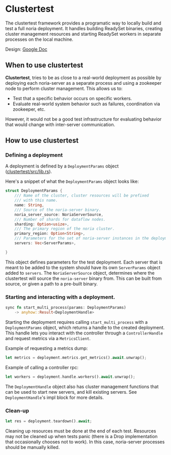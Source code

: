 # Clustertest

The clustertest framework provides a programatic way to locally build and
test a full noria deployment. It handles building ReadySet binaries,
creating cluster management resources and starting ReadySet workers
in separate processes on the local machine. 

Design: [Google Doc](https://docs.google.com/document/d/1goz9jJQSc8vDZsuPrQDuNq_B9CxuKhGl6ESoliPH7wY/edit?usp=sharing)

## When to use clustertest
**Clustertest**, tries to be as close to a real-world deployment as possible by deploying
each noria-server as a separate process and using a zookeeper node to perform
cluster management. This allows us to:
- Test that a specific behavior occurs on specific workers.
- Evaluate real-world system behavior such as failures, coordination via zookeeper, etc.

However, it would not be a good test infrastructure for evaluating behavior
that would change with inter-server communication.

## How to use clustertest

### Defining a deployment
A deployment is defined by a `DeploymentParams` object ([clustertest/src/lib.rs](https://github.com/readysettech/readyset/blob/master/noria/clustertest/src/lib.rs)).

Here's a snippet of what the `DeploymentParams` object looks like:
```rust
struct DeploymentParams {
    /// Name of the cluster, cluster resources will be prefixed
    /// with this name.
    name: String,
    /// Source of the noria-server binary.
    noria_server_source: NoriaServerSource,
    /// Number of shards for dataflow nodes.
    sharding: Option<usize>,
    /// The primary region of the noria cluster.
    primary_region: Option<String>,
    /// Parameters for the set of noria-server instances in the deployment.
    servers: Vec<ServerParams>,

}
```

This object defines parameters for the test deployment. Each server that is meant
to be added to the system should have its own `ServerParams` object added to `servers`.
The `NoriaServerSource` object, determines where the clustertest will source the
`noria-server` binary from. This can be built from source, or given a path to
a pre-built binary.


### Starting and interacting with a deployment.
```rust
sync fn start_multi_process(params: DeploymentParams) 
	-> anyhow::Result<DeploymentHandle>
```

Starting the deployment requires calling `start_multi_process` with a `DeploymentParams` object, 
which returns a handle to the created deployment. This handle lets you interact with the controller 
through a `ControllerHandle` and request metrics via a `MetricsClient`.

Example of requesting a metrics dump:
```rust
let metrics = deployment.metrics.get_metrics().await.unwrap();
```

Example of calling a controller rpc:
```rust
let workers = deployment.handle.workers().await.unwrap();
```

The `DeploymentHandle` object also has cluster management functions that can be used
to start new servers, and kill existing servers. See `DeploymentHandle`'s impl block for
more details.

### Clean-up
```rust
let res = deployment.teardown().await;
```

Cleaning up resources must be done at the end of each test. Resources may not
be cleaned up when tests panic (there is a Drop implementation that occasionally
chooses not to work). In this case, noria-server processes should be manually
killed.
